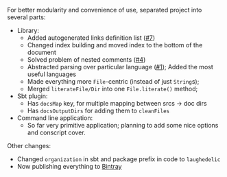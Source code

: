 For better modularity and convenience of use, separated project into several parts:

* Library:
    + Added autogenerated links definition list ([#7](https://github.com/laughedelic/literator/pull/7))
    + Changed index building and moved index to the bottom of the document
    + Solved problem of nested comments ([#4](https://github.com/laughedelic/literator/pull/4))
    + Abstracted parsing over particular language ([#1](https://github.com/laughedelic/literator/pull/1)); Added the most useful languages
    + Made everything more `File`-centric (instead of just `String`s); 
    + Merged `literateFile/Dir` into one `File.literate()` method; 
* Sbt plugin:
    + Has `docsMap` key, for multiple mapping between srcs -> doc dirs
    + Has `docsOutputDirs` for adding them to `cleanFiles`
* Command line application:
    + So far very primitive application; planning to add some nice options and conscript cover.

Other changes:

* Changed `organization` in sbt and package prefix in code to `laughedelic`
* Now publishing everything to [Bintray](https://bintray.com/laughedelic)
